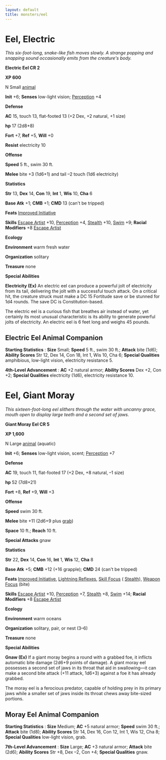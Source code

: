 ```yaml
---
layout: default
title: monsters/eel
---
```

# Eel, Electric

_This six-foot-long, snake-like fish moves slowly. A strange popping and snapping sound occasionally emits from the creature's body._

**Electric Eel CR 2**

**XP 600**

N Small [animal](creatureTypes#_animal)

**Init** +6; **Senses** low-light vision; [Perception](../skills/perception#_perception) +4

**Defense**

**AC** 15, touch 13, flat-footed 13 (+2 Dex, +2 natural, +1 size)

**hp** 17 (2d8+8)

**Fort** +7, **Ref** +5, **Will** +0

**Resist** electricity 10

**Offense**

**Speed** 5 ft., swim 30 ft.

**Melee** bite +3 (1d6+1) and tail –2 touch (1d6 electricity)

**Statistics**

**Str** 13, **Dex** 14, **Con** 19, **Int** 1, **Wis** 10, **Cha** 6

**Base Atk** +1; **CMB** +1; **CMD** 13 (can't be tripped)

**Feats** [Improved Initiative](../feats#_improved-initiative)

**Skills** [Escape Artist](../skills/escapeArtist#_escape-artist) +10, [Perception](../skills/perception#_perception) +4, [Stealth](../skills/stealth#_stealth) +10, [Swim](../skills/swim#_swim) +9; **Racial Modifiers** +8 [Escape Artist](../skills/escapeArtist#_escape-artist)

**Ecology**

**Environment** warm fresh water

**Organization** solitary

**Treasure** none

**Special Abilities**

**Electricity (Ex)** An electric eel can produce a powerful jolt of electricity from its tail, delivering the jolt with a successful touch attack. On a critical hit, the creature struck must make a DC 15 Fortitude save or be stunned for 1d4 rounds. The save DC is Constitution-based.

The electric eel is a curious fish that breathes air instead of water, yet certainly its most unusual characteristic is its ability to generate powerful jolts of electricity. An electric eel is 6 feet long and weighs 45 pounds.

## Electric Eel Animal Companion

**Starting Statistics** : **Size** Small; **Speed** 5 ft., swim 30 ft.; **Attack** bite (1d6); **Ability Scores** Str 12, Dex 14, Con 18, Int 1, Wis 10, Cha 6; **Special Qualities** amphibious, low-light vision, electricity resistance 5.

**4th-Level Advancement** : **AC** +2 natural armor; **Ability Scores** Dex +2, Con +2; **Special Qualities** electricity (1d6), electricity resistance 10.

# Eel, Giant Moray

_This sixteen-foot-long eel slithers through the water with uncanny grace, mouth open to display large teeth and a second set of jaws._

**Giant Moray Eel CR 5**

**XP 1,600**

N Large [animal](creatureTypes#_animal) (aquatic)

**Init** +6; **Senses** low-light vision, scent; [Perception](../skills/perception#_perception) +7

**Defense**

**AC** 19, touch 11, flat-footed 17 (+2 Dex, +8 natural, –1 size)

**hp** 52 (7d8+21)

**Fort** +8, **Ref** +9, **Will** +3

**Offense**

**Speed** swim 30 ft.

**Melee** bite +11 (2d6+9 plus [grab](universalMonsterRules#_grab))

**Space** 10 ft.; **Reach** 10 ft.

**Special Attacks** gnaw

**Statistics**

**Str** 22, **Dex** 14, **Con** 16, **Int** 1, **Wis** 12, **Cha** 8

**Base Atk** +5; **CMB** +12 (+16 grapple); **CMD** 24 (can't be tripped)

**Feats** [Improved Initiative](../feats#_improved-initiative), [Lightning Reflexes](../feats#_lightning-reflexes), [Skill Focus](../feats#_skill-focus) ( [Stealth](../skills/stealth#_stealth)), [Weapon Focus](../feats#_weapon-focus) (bite)

**Skills** [Escape Artist](../skills/escapeArtist#_escape-artist) +10, [Perception](../skills/perception#_perception) +7, [Stealth](../skills/stealth#_stealth) +8, [Swim](../skills/swim#_swim) +14; **Racial Modifiers** +8 [Escape Artist](../skills/escapeArtist#_escape-artist)

**Ecology**

**Environment** warm oceans

**Organization** solitary, pair, or nest (3–6)

**Treasure** none

**Special Abilities**

**Gnaw (Ex)** If a giant moray begins a round with a grabbed foe, it inflicts automatic bite damage (2d6+9 points of damage). A giant moray eel possesses a second set of jaws in its throat that aid in swallowing—it can make a second bite attack (+11 attack, 1d6+3) against a foe it has already grabbed.

The moray eel is a ferocious predator, capable of holding prey in its primary jaws while a smaller set of jaws inside its throat chews away bite-sized portions.

## Moray Eel Animal Companion

**Starting Statistics** : **Size** Medium; **AC** +5 natural armor; **Speed** swim 30 ft.; **Attack** bite (1d8); **Ability Scores** Str 14, Dex 16, Con 12, Int 1, Wis 12, Cha 8; **Special Qualities** low-light vision, grab.

**7th-Level Advancement** : **Size** Large; **AC** +3 natural armor; **Attack** bite (2d6); **Ability Scores** Str +8, Dex –2, Con +4; **Special Qualities** gnaw.

